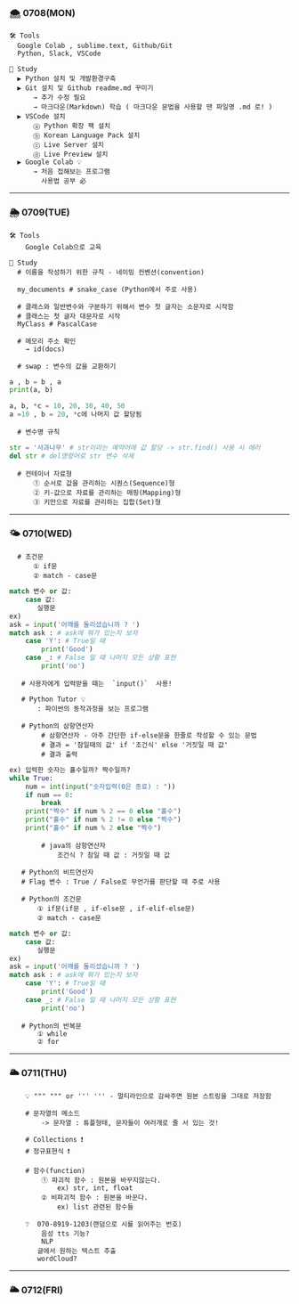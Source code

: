 ### 🌨 0708(MON)
    🛠 Tools 
      Google Colab , sublime.text, Github/Git
      Python, Slack, VSCode

    📖 Study
      ▶ Python 설치 및 개발환경구축
      ▶ Git 설치 및 Github readme.md 꾸미기
          → 추가 수정 필요
          → 마크다운(Markdown) 학습 ( 마크다운 문법을 사용할 땐 파일명 .md 로! )
      ▶ VSCode 설치
          ⓐ Python 확장 팩 설치
          ⓑ Korean Language Pack 설치
          ⓒ Live Server 설치
          ⓓ Live Preview 설치 
      ▶ Google Colab 💡
          → 처음 접해보는 프로그램
            사용법 공부 必
---

### 🌦 0709(TUE)

    🛠 Tools 
        Google Colab으로 교육

    📖 Study
      # 이름을 작성하기 위한 규칙 - 네이밍 컨벤션(convention)
      
      my_documents # snake_case (Python에서 주로 사용)
      
      # 클래스와 일반변수와 구분하기 위해서 변수 첫 글자는 소문자로 시작함
      # 클래스는 첫 글자 대문자로 시작
      MyClass # PascalCase

      # 메모리 주소 확인
        → id(docs) 
    
      # swap : 변수의 값을 교환하기
 ```python
a , b = b , a 
print(a, b)

a, b, *c = 10, 20, 30, 40, 50
a =10 , b = 20, *c에 나머지 값 할당됨
```

      # 변수명 규칙
```python
str = '사과나무' # str이라는 예약어에 값 할당 -> str.find() 사용 시 에러
del str # del명령어로 str 변수 삭제
```
      # 컨테이너 자료형
          ① 순서로 값을 관리하는 시퀀스(Sequence)형
          ② 키-값으로 자료를 관리하는 매핑(Mapping)형
          ③ 키만으로 자료를 관리하는 집합(Set)형


---

### 🌤 0710(WED)

      # 조건문
          ① if문 
          ② match - case문
          
```python
match 변수 or 값:
    case 값:
       실행문
ex)
ask = input('어깨를 돌리셨습니까 ? ')
match ask : # ask에 뭐가 있는지 보자
    case 'Y': # True일 때
        print('Good')
    case _: # False 일 때 나머지 모든 상황 표현
        print('no')
```

       # 사용자에게 입력받을 때는  `input()`  사용!

       # Python Tutor 💡
           : 파이썬의 동작과정을 보는 프로그램 

       # Python의 삼항연산자
            # 삼항연산자 - 아주 간단한 if-else문을 한줄로 작성할 수 있는 문법
            # 결과 = '참일때의 값' if '조건식' else '거짓일 때 값'
            # 결과 출력

```python
ex) 입력한 숫자는 홀수일까? 짝수일까?
while True:
    num = int(input("숫자입력(0은 종료) : "))
    if num == 0:
        break
    print("짝수" if num % 2 == 0 else "홀수")
    print("홀수" if num % 2 != 0 else "짝수")
    print("홀수" if num % 2 else "짝수")
```
            # java의 삼항연산자
                조건식 ? 참일 때 값 : 거짓일 때 값

       # Python의 비트연산자
       # Flag 변수 : True / False로 무언가를 판단할 때 주로 사용

       # Python의 조건문
           ① if문(if문 , if-else문 , if-elif-else문)
           ② match - case문
       
```python
match 변수 or 값:
    case 값:
       실행문
ex)
ask = input('어깨를 돌리셨습니까 ? ')
match ask : # ask에 뭐가 있는지 보자
    case 'Y': # True일 때
        print('Good')
    case _: # False 일 때 나머지 모든 상황 표현
        print('no')
```
       # Python의 반복문
           ① while
           ② for

---

### 🌥 0711(THU)

        💡 """ """ or ''' ''' - 멀티라인으로 감싸주면 원본 스트링을 그대로 저장함
        
        # 문자열의 메소드
            -> 문자열 : 튜플형태, 문자들이 여러개로 줄 서 있는 것!

        # Collections ❗
        # 정규표현식 ❗

        # 함수(function)
            ① 파괴적 함수 : 원본을 바꾸지않는다.
                ex) str, int, float
            ② 비파괴적 함수 : 원본을 바꾼다.
                ex) list 관련된 함수들
                
        ❔  070-8919-1203(랜덤으로 시를 읽어주는 번호)
            음성 tts 기능? 
            NLP
           글에서 원하는 텍스트 추출
           wordCloud? 
---

### 🌥 0712(FRI)

      
